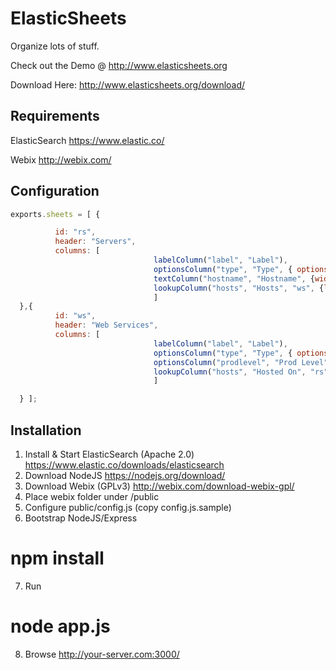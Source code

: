 # ElasticSheets
Organize lots of stuff.

Check out the Demo @ http://www.elasticsheets.org

Download Here: http://www.elasticsheets.org/download/

## Requirements
ElasticSearch
https://www.elastic.co/

Webix
http://webix.com/


## Configuration

```javascript
exports.sheets = [ {

          id: "rs",
          header: "Servers",
          columns: [
                                labelColumn("label", "Label"),
                                optionsColumn("type", "Type", { options:["Linux","Network","Other"] } ),
                                textColumn("hostname", "Hostname", {width:250}),
                                lookupColumn("hosts", "Hosts", "ws", {lookup_multi:true, width:300} )
                                ]
  },{
          id: "ws",
          header: "Web Services",
          columns: [
                                labelColumn("label", "Label"),
                                optionsColumn("type", "Type", { options:ws_types, drop_down:true, } ),
                                optionsColumn("prodlevel", "Prod Level", { options:["Prod","PreProd"], drop_down:true, } ),
                                lookupColumn("hosts", "Hosted On", "rs", {width:300} )
                                ]

  } ];
```
## Installation
1.  Install & Start ElasticSearch (Apache 2.0)
https://www.elastic.co/downloads/elasticsearch
2. Download NodeJS
https://nodejs.org/download/
3. Download Webix (GPLv3)
http://webix.com/download-webix-gpl/
4.  Place webix folder under /public
5.  Configure public/config.js (copy config.js.sample)
6.  Bootstrap NodeJS/Express
# npm install
7.  Run
# node app.js
8. Browse
http://your-server.com:3000/
